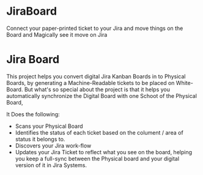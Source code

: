 # JiraBoard
Connect your paper-printed ticket to your Jira and move things on the Board and Magically see it move on Jira


Jira Board
==========

This project helps you convert digital Jira Kanban Boards in to Physical Boards, by generating a Machine-Readable tickets to be placed on White-Board.
But what's so special about the project is that it helps you automatically synchronize the Digital Board with one Schoot of the Physical Board, 

It Does the following:
- Scans your Physical Board
- Identifies the status of each ticket based on the colument / area of status it belongs to.
- Discovers your Jira work-flow
- Updates your Jira Ticket to reflect what you see on the board, helping you keep a full-sync between the Physical board and your digital version of it in Jira Systems.
